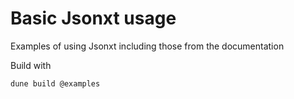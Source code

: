 # Basic Jsonxt usage

Examples of using Jsonxt including those from the documentation

Build with

```
dune build @examples
```

